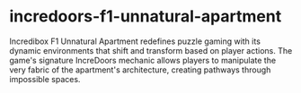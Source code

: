 # incredoors-f1-unnatural-apartment
Incredibox F1 Unnatural Apartment redefines puzzle gaming with its dynamic environments that shift and transform based on player actions. The game's signature IncreDoors mechanic allows players to manipulate the very fabric of the apartment's architecture, creating pathways through impossible spaces.
